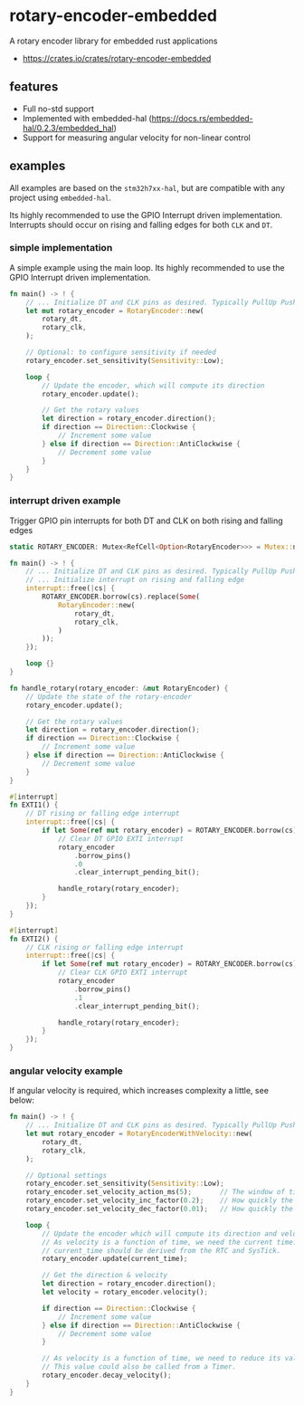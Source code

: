 # rotary-encoder-embedded

A rotary encoder library for embedded rust applications

- https://crates.io/crates/rotary-encoder-embedded

## features

- Full no-std support
- Implemented with embedded-hal (https://docs.rs/embedded-hal/0.2.3/embedded_hal)
- Support for measuring angular velocity for non-linear control

## examples

All examples are based on the `stm32h7xx-hal`, but are compatible with any project using `embedded-hal`. 

Its highly recommended to use the GPIO Interrupt driven implementation. Interrupts should occur on rising and falling edges for both `CLK` and `DT`.

### simple implementation
A simple example using the main loop. Its highly recommended to use the GPIO Interrupt driven implementation.

```rust
fn main() -> ! {
    // ... Initialize DT and CLK pins as desired. Typically PullUp Push-Pull.
    let mut rotary_encoder = RotaryEncoder::new(
        rotary_dt,
        rotary_clk,
    );

    // Optional: to configure sensitivity if needed
    rotary_encoder.set_sensitivity(Sensitivity::Low);

    loop {
        // Update the encoder, which will compute its direction
        rotary_encoder.update();

        // Get the rotary values
        let direction = rotary_encoder.direction();
        if direction == Direction::Clockwise {
            // Increment some value
        } else if direction == Direction::AntiClockwise {
            // Decrement some value
        }
    }
}
```

### interrupt driven example
Trigger GPIO pin interrupts for both DT and CLK on both rising and falling edges

```rust
static ROTARY_ENCODER: Mutex<RefCell<Option<RotaryEncoder>>> = Mutex::new(RefCell::new(None));

fn main() -> ! {
    // ... Initialize DT and CLK pins as desired. Typically PullUp Push-Pull.
    // ... Initialize interrupt on rising and falling edge
    interrupt::free(|cs| {
        ROTARY_ENCODER.borrow(cs).replace(Some(
            RotaryEncoder::new(
                rotary_dt,
                rotary_clk,
            )
        ));
    });

    loop {}
}

fn handle_rotary(rotary_encoder: &mut RotaryEncoder) {
    // Update the state of the rotary-encoder
    rotary_encoder.update();

    // Get the rotary values
    let direction = rotary_encoder.direction();
    if direction == Direction::Clockwise {
        // Increment some value
    } else if direction == Direction::AntiClockwise {
        // Decrement some value
    }
}

#[interrupt]
fn EXTI1() {
    // DT rising or falling edge interrupt
    interrupt::free(|cs| {
        if let Some(ref mut rotary_encoder) = ROTARY_ENCODER.borrow(cs).borrow_mut().deref_mut() {
            // Clear DT GPIO EXTI interrupt
            rotary_encoder
                .borrow_pins()
                .0
                .clear_interrupt_pending_bit();

            handle_rotary(rotary_encoder);
        }
    });
}

#[interrupt]
fn EXTI2() {
    // CLK rising or falling edge interrupt
    interrupt::free(|cs| {
        if let Some(ref mut rotary_encoder) = ROTARY_ENCODER.borrow(cs).borrow_mut().deref_mut() {
            // Clear CLK GPIO EXTI interrupt
            rotary_encoder
                .borrow_pins()
                .1
                .clear_interrupt_pending_bit();

            handle_rotary(rotary_encoder);
        }
    });
}
```

### angular velocity example
If angular velocity is required, which increases complexity a little, see below: 

```rust
fn main() -> ! {
    // ... Initialize DT and CLK pins as desired. Typically PullUp Push-Pull.
    let mut rotary_encoder = RotaryEncoderWithVelocity::new(
        rotary_dt,
        rotary_clk,
    );

    // Optional settings
    rotary_encoder.set_sensitivity(Sensitivity::Low);
    rotary_encoder.set_velocity_action_ms(5);       // The window of time that the velocity may increase
    rotary_encoder.set_velocity_inc_factor(0.2);    // How quickly the velocity increases over time
    rotary_encoder.set_velocity_dec_factor(0.01);   // How quickly the velocity decreases over time

    loop {
        // Update the encoder which will compute its direction and velocity.
        // As velocity is a function of time, we need the current time.
        // current_time should be derived from the RTC and SysTick.
        rotary_encoder.update(current_time);

        // Get the direction & velocity
        let direction = rotary_encoder.direction();
        let velocity = rotary_encoder.velocity();

        if direction == Direction::Clockwise {
            // Increment some value
        } else if direction == Direction::AntiClockwise {
            // Decrement some value
        }

        // As velocity is a function of time, we need to reduce its value over time.
        // This value could also be called from a Timer.
        rotary_encoder.decay_velocity();
    }
}
```
